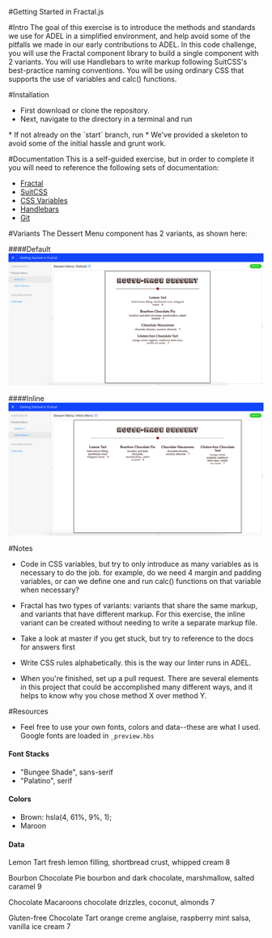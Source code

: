 #Getting Started in Fractal.js

#Intro
The goal of this exercise is to introduce the methods and standards we use for ADEL in a simplified environment, and help avoid some of the pitfalls we made in our early contributions to ADEL.
In this code challenge, you will use the Fractal component library to build a single component with 2 variants.
You will use Handlebars to write markup following SuitCSS's best-practice naming conventions.
You will be using ordinary CSS that supports the use of variables and calc() functions.

#Installation
* First download or clone the repository.
* Next, navigate to the directory in a terminal and run
<npm install>
* If not already on the `start` branch, run
<git checkout -b "start">
* We've provided a skeleton to avoid some of the initial hassle and grunt work.

#Documentation
This is a self-guided exercise, but in order to complete it you will need to reference the following sets of documentation:

* [Fractal](http://fractal.build/guide)
* [SuitCSS](https://github.com/suitcss/suit)
* [CSS Variables](https://developer.mozilla.org/en-US/docs/Web/CSS/Using_CSS_variables)
* [Handlebars](http://handlebarsjs.com/)
* [Git](https://git-scm.com/doc)

#Variants
The Dessert Menu component has 2 variants, as shown here:

####Default
![Default Variant](/images/Default.png)

####Inline
![Inline Variant](/images/Inline.png)

#Notes
* Code in CSS variables, but try to only introduce as many variables as is necessary to do the job. for example, do we need 4 margin and padding variables, or can we define one and run calc() functions on that variable when necessary?

* Fractal has two types of variants: variants that share the same markup, and variants that have different markup.
For this exercise, the inline variant can be created without needing to write a separate markup file.

* Take a look at master if you get stuck, but try to reference to the docs for answers first

* Write CSS rules alphabetically. this is the way our linter runs in ADEL.

* When you're finished, set up a pull request. There are several elements in this project that could be accomplished many different ways, and it helps to know why you chose method X over method Y.

#Resources
* Feel free to use your own fonts, colors and data--these are what I used. Google fonts are loaded in `_preview.hbs`

#### Font Stacks
* "Bungee Shade", sans-serif
* "Palatino", serif

#### Colors
* Brown:  hsla(4, 61%, 9%, 1);
* Maroon

#### Data
Lemon Tart
fresh lemon filling, shortbread crust, whipped cream
8

Bourbon Chocolate Pie
bourbon and dark chocolate, marshmallow, salted caramel
9

Chocolate Macaroons
chocolate drizzles, coconut, almonds
7

Gluten-free Chocolate Tart
orange creme anglaise, raspberry mint salsa, vanilla ice cream
7
